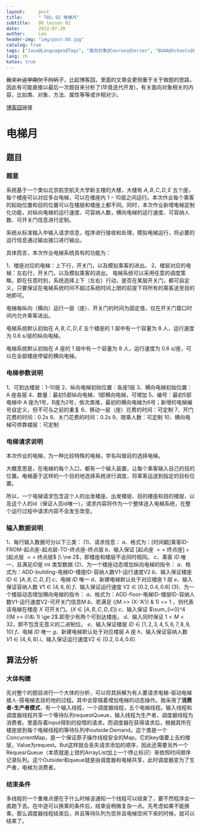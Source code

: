 ```yaml
---
layout:     post
title:      "「OO」02 电梯月"
subtitle:   O0 lesson 02
date:       2022-07-20
author:     Leo
header-img: "img/post-OO.jpg"
catalog: true
tags: ["Java@Languages@Tags", "面向对象@Courses@Series", "BUAA@Schools@Series"]
lang: zh
katex: true 
---
```


~~我来补这学期欠下的坑了~~，比起博客园，里面的文章会更侧重于关于做题的思路，因此有可能直接以最后一次题目来分析了(毕竟迭代开发)，有关面向对象相关的内容，比如类、对象、方法、属性等等或许相对少。

[博客园](https://www.cnblogs.com/LogicLee/p/16215692.html)链接

# 电梯月

## 题目

### 题意

系统基于一个类似北京航空航天大学新主楼的大楼，大楼有 $A,B,C,D,E$ 五个座，每个楼座可以对应多台电梯，可以在楼座内 $1-10$​​ 层之间运行。本次作业每个乘客的起始位置和目的位置可以在楼层和楼座上都不同。同时，本次作业新增电梯定制化功能，对纵向电梯的运行速度、可容纳人数，横向电梯的运行速度、可容纳人数、可开关门信息进行定制。

系统从标准输入中输入请求信息，程序进行接收和处理，模拟电梯运行，将必要的运行信息通过输出接口进行输出。

具体而言，本次作业电梯系统具有的功能为：

$1、$楼座对应的电梯：上下行，开关门，以及模拟乘客的进出。
$2、$楼层对应的电梯：左右行，开关门，以及模拟乘客的进出。
电梯系统可以采用任意的调度策略，即在任意时刻，系统选择上下（左右）行动，是否在某层开关门，都可自定义，只要保证在电梯系统时间不超过系统时间上限的前提下将所有的乘客送至目的地即可。

电梯每纵向（横向）运行一层（座）、开关门的时间为固定值，仅在开关门窗口时间内允许乘客进出。

电梯系统默认初始在 $A,B,C,D,E$ 五个楼座的 $1$ 层中有一个容量为 $8$ 人，运行速度为 $0.6$​ s/层的纵向电梯。

电梯系统默认初始在 $A$​ 座的 $1$​ 层中有一个容量为 $8$​ 人，运行速度为 $0.6$​ s/座，可以在全部楼座停留的横向电梯。

### 电梯参数说明

$1、$可到达楼层：1-10层
$2、$纵向电梯初始位置：各座1层
$3、$横向电梯初始位置：A 座各层
$4、$数量：最初5部纵向电梯、1部横向电梯，可增加
$5、$编号：最初5部电梯中 A 座为1号，B座为2号，依次类推，最初的横向电梯为6号；新增的电梯编号自定义，但不可与之前的重复
$6、$移动一层（座）花费的时间：可定制
$7、$开门花费的时间：0.2s
$8、$关门花费的时间：0.2s
$9、$限乘人数：可定制
$10、$横向电梯可停靠楼层：可定制

### 电梯请求说明

本次作业的电梯，为一种比较特殊的电梯，学名叫做目的选择电梯。

大概意思是，在电梯的每个入口，都有一个输入装置，让每个乘客输入自己的目的位置。电梯基于这样的一个目的地选择系统进行调度，将乘客运送到指定的目标位置。

所以，一个电梯请求包含这个人的出发楼座、出发楼层、目的楼座和目的楼层，以及这个人的id（保证人员id唯一），请求内容将作为一个整体送入电梯系统，在整个运行过程中请求内容不会发生改变。

### 输入数据说明

$1、$每行输入数据可分以下三类：
$(1)、$请求信息：
$a、$格式为：[时间戳]乘客ID-FROM-起点座-起点层-TO-终点座-终点层
$b、$输入保证 $[$起点座 $==$ 终点座$] + [$起点层 $==$ 终点层$ ]\ \ne 2$，即楼座和楼层不会同时相同。
$c、$乘客 $ID$ 唯一，且满足$ID$是 int 类型数据
$(2)、$为一个楼座动态增加纵向电梯的指令：
$a、$格式为：ADD-building-电梯ID-楼座ID-容纳人数V1-运行速度V2
$b、$输入保证楼座 $ID \in [A,B,C,D,E]$
$c、$电梯 $ID$ 唯一
$d、$新建电梯默认处于对应楼座 $1$ 层
$e、$输入保证容纳人数 $V1 \in [4,6,8]$
$f、$输入保证运行速度 $V2 \in [0.2, 0.4, 0.6]$
$(3)、$为一个楼层动态增加横向电梯的指令：
$a、$格式为：ADD-floor-电梯ID-楼层ID-容纳人数V1-运行速度V2-可开关门信息M
$b、$若满足 ((M >> (X-'A')) & 1) == 1 ，则代表该电梯在楼座 $X$ 可开关门。$(X \in [A,B,C,D,E])$
$c、$输入保证 $\sum_{i=0}^4 ((M >> i)\&\ 1) \ge 2$.即至少有两个可到达楼座。
$d、$输入同时保证 $1 \lt M \lt 32$，即不包含无意义的二进制位。
$e、$输入保证楼层 $ID \in [1,2,3,4,5,6,7,8,9,10]$
$f、$电梯 $ID$ 唯一
$g、$新建电梯默认处于对应楼层 $A$ 座
$h、$输入保证容纳人数$V1 \in [4,6,8]$
$i、$输入保证运行速度$V2 \in [0.2, 0.4, 0.6]$

## 算法分析

### 大体构建

先对整个的题目进行一个大体的分析，可以将其拆解为有人要请求电梯-驱动电梯接人-搭电梯去目的地的过程。其中会穿插着增加电梯的动态操作。我采用了**消费者-生产者模式**，有一个输入线程，一个调度器线程，五个电梯线程。输入线程和调度器线程共享一个等待队列requestQueue，输入线程为生产者，调度器线程为消费者。里面存着input得到的投喂的请求。而调度器在获得请求后，根据其所在楼座放到每个电梯线程的等待队列中outside:Demand。这个类是一个ConcurrentMap，是一个保证原子操作线程安全的Map。它的key值要上去的楼层，Value为request。But这样就会丢失请求添加的顺序，因此还需要另外一个RequesrQueue（本质就是上锁的ArrayList加上一个停止标识）来依照时间顺序记录队列。这个Outsider和queue就是由调度器和电梯共享，此时调度器变为了生产者，电梯为消费者。

### 结束条件

多线程的一个重难点便在于什么时候该通知一个线程可以结束了，要不然程序会一直跑下去。在中途可以换乘的条件后，结束会稍微复杂一点。先考虑如果不能换乘，那么调度器线程结束后，并且等待队列为空并且电梯空闲下来的时候，就可以结束了。